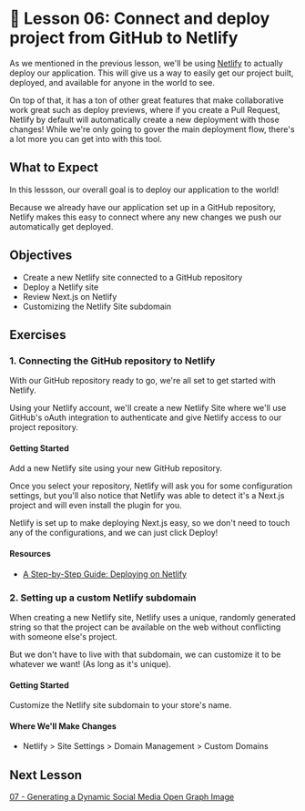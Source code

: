 # 📓 Lesson 06: Connect and deploy project from GitHub to Netlify

As we mentioned in the previous lesson, we'll be using [Netlify](https://netlify.com/) to actually deploy our application. This will give us a way to easily get our project built, deployed, and available for anyone in the world to see.

On top of that, it has a ton of other great features that make collaborative work great such as deploy previews, where if you create a Pull Request, Netlify by default will automatically create a new deployment with those changes! While we're only going to gover the main deployment flow, there's a lot more you can get into with this tool.

## What to Expect

In this lessson, our overall goal is to deploy our application to the world!

Because we already have our application set up in a GitHub repository, Netlify makes this easy to connect where any new changes we push our automatically get deployed.

## Objectives
* Create a new Netlify site connected to a GitHub repository
* Deploy a Netlify site
* Review Next.js on Netlify
* Customizing the Netlify Site subdomain

## Exercises

### 1. Connecting the GitHub repository to Netlify

With our GitHub repository ready to go, we're all set to get started with Netlify.

Using your Netlify account, we'll create a new Netlify Site where we'll use GitHub's oAuth integration to authenticate and give Netlify access to our project repository.

#### Getting Started

Add a new Netlify site using your new GitHub repository.

Once you select your repository, Netlify will ask you for some configuration settings, but you'll also notice that Netlify was able to detect it's a Next.js project and will even install the plugin for you.

Netlify is set up to make deploying Next.js easy, so we don't need to touch any of the configurations, and we can just click Deploy!

#### Resources
* [A Step-by-Step Guide: Deploying on Netlify](https://www.netlify.com/blog/2016/09/29/a-step-by-step-guide-deploying-on-netlify/)

### 2. Setting up a custom Netlify subdomain

When creating a new Netlify site, Netlify uses a unique, randomly generated string so that the project can be available on the web without conflicting with someone else's project.

But we don't have to live with that subdomain, we can customize it to be whatever we want! (As long as it's unique).

#### Getting Started

Customize the Netlify site subdomain to your store's name.

#### Where We'll Make Changes

* Netlify > Site Settings > Domain Management > Custom Domains

## Next Lesson

[07 - Generating a Dynamic Social Media Open Graph Image](https://github.com/colbyfayock/media-ecommerce-workshop/blob/main/lessons/07%20-%20Generating%20a%20Dynamic%20Social%20Media%20Open%20Graph%20Image.md)
